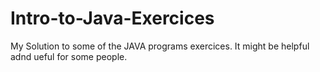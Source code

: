 # Intro-to-Java-Exercices
My Solution to some of the JAVA programs exercices.
It might be helpful adnd ueful for some people.
